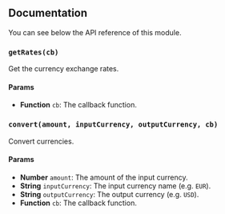 ## Documentation
You can see below the API reference of this module.

### `getRates(cb)`
Get the currency exchange rates.

#### Params
- **Function** `cb`: The callback function.

### `convert(amount, inputCurrency, outputCurrency, cb)`
Convert currencies.

#### Params
- **Number** `amount`: The amount of the input currency.
- **String** `inputCurrency`: The input currency name (e.g. `EUR`).
- **String** `outputCurrency`: The output currency (e.g. `USD`).
- **Function** `cb`: The callback function.

